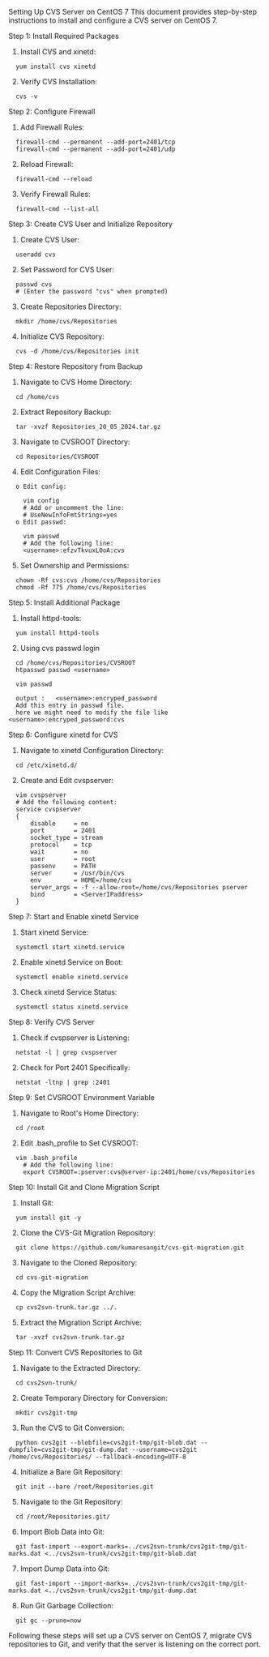 Setting Up CVS Server on CentOS 7
  This document provides step-by-step instructions to install and configure a CVS server on CentOS 7.

Step 1: Install Required Packages
  1.	Install CVS and xinetd:
  
      yum install cvs xinetd
  2.	Verify CVS Installation:

      cvs -v


Step 2: Configure Firewall
  1.	Add Firewall Rules:

      firewall-cmd --permanent --add-port=2401/tcp
      firewall-cmd --permanent --add-port=2401/udp
  2.	Reload Firewall:

      firewall-cmd --reload
  3.	Verify Firewall Rules:

      firewall-cmd --list-all


Step 3: Create CVS User and Initialize Repository
  1.	Create CVS User:

      useradd cvs
  2.	Set Password for CVS User:

      passwd cvs
      # (Enter the password "cvs" when prompted)
  3.	Create Repositories Directory:

      mkdir /home/cvs/Repositories
  4.	Initialize CVS Repository:

      cvs -d /home/cvs/Repositories init


Step 4: Restore Repository from Backup
  1.	Navigate to CVS Home Directory:

      cd /home/cvs
  2.	Extract Repository Backup:

      tar -xvzf Repositories_20_05_2024.tar.gz
  3.	Navigate to CVSROOT Directory:

      cd Repositories/CVSROOT
  4.	Edit Configuration Files:

      o	Edit config:

        vim config
        # Add or uncomment the line:
        # UseNewInfoFmtStrings=yes
      o	Edit passwd:

        vim passwd
        # Add the following line:
        <username>:efzvTkvuxLOoA:cvs
  5.	Set Ownership and Permissions:

      chown -Rf cvs:cvs /home/cvs/Repositories
      chmod -Rf 775 /home/cvs/Repositories


Step 5: Install Additional Package
  1.	Install httpd-tools:

      yum install httpd-tools
  2.	Using cvs passwd login

      cd /home/cvs/Repositories/CVSROOT
      htpasswd passwd <username>

      vim passwd

      output :   <username>:encryped_password
      Add this entry in passwd file.
      here we might need to modify the file like <username>:encryped_password:cvs


Step 6: Configure xinetd for CVS
  1.	Navigate to xinetd Configuration Directory:

      cd /etc/xinetd.d/
  2.	Create and Edit cvspserver:

      vim cvspserver
      # Add the following content:
      service cvspserver
      {
          disable     = no
          port        = 2401
          socket_type = stream
          protocol    = tcp
          wait        = no
          user        = root
          passenv     = PATH
          server      = /usr/bin/cvs
          env         = HOME=/home/cvs
          server_args = -f --allow-root=/home/cvs/Repositories pserver
          bind        = <ServerIPaddress>
      }


Step 7: Start and Enable xinetd Service
  1.	Start xinetd Service:

      systemctl start xinetd.service
  2.	Enable xinetd Service on Boot:

      systemctl enable xinetd.service
  3.	Check xinetd Service Status:

      systemctl status xinetd.service


Step 8: Verify CVS Server
  1.	Check if cvspserver is Listening:

      netstat -l | grep cvspserver
  2.	Check for Port 2401 Specifically:

      netstat -ltnp | grep :2401


Step 9: Set CVSROOT Environment Variable
  1.	Navigate to Root's Home Directory:

      cd /root
  2.	Edit .bash_profile to Set CVSROOT:

      vim .bash_profile
        # Add the following line:
        export CVSROOT=:pserver:cvs@server-ip:2401/home/cvs/Repositories


Step 10: Install Git and Clone Migration Script
  1.	Install Git:

      yum install git -y
  2.	Clone the CVS-Git Migration Repository:

      git clone https://github.com/kumaresangit/cvs-git-migration.git
  3.	Navigate to the Cloned Repository:

      cd cvs-git-migration
  4.	Copy the Migration Script Archive:

      cp cvs2svn-trunk.tar.gz ../.
  5.	Extract the Migration Script Archive:

      tar -xvzf cvs2svn-trunk.tar.gz


Step 11: Convert CVS Repositories to Git
  1.	Navigate to the Extracted Directory:

      cd cvs2svn-trunk/
  2.	Create Temporary Directory for Conversion:

      mkdir cvs2git-tmp
  3.	Run the CVS to Git Conversion:

      python cvs2git --blobfile=cvs2git-tmp/git-blob.dat --dumpfile=cvs2git-tmp/git-dump.dat --username=cvs2git /home/cvs/Repositories/ --fallback-encoding=UTF-8
  4.	Initialize a Bare Git Repository:

      git init --bare /root/Repositories.git
  5.	Navigate to the Git Repository:

      cd /root/Repositories.git/
  6.	Import Blob Data into Git:

      git fast-import --export-marks=../cvs2svn-trunk/cvs2git-tmp/git-marks.dat <../cvs2svn-trunk/cvs2git-tmp/git-blob.dat
  7.	Import Dump Data into Git:

      git fast-import --import-marks=../cvs2svn-trunk/cvs2git-tmp/git-marks.dat <../cvs2svn-trunk/cvs2git-tmp/git-dump.dat
  8.	Run Git Garbage Collection:
  
      git gc --prune=now

Following these steps will set up a CVS server on CentOS 7, migrate CVS repositories to Git, and verify that the server is listening on the correct port.












